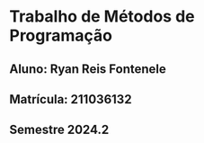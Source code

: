 # Trabalho de Métodos de Programação

## Aluno: Ryan Reis Fontenele
## Matrícula: 211036132
## Semestre 2024.2
